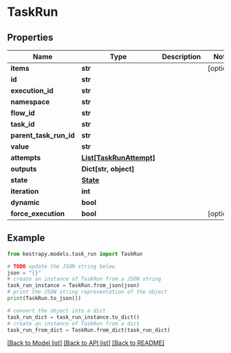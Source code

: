 # TaskRun


## Properties

Name | Type | Description | Notes
------------ | ------------- | ------------- | -------------
**items** | **str** |  | [optional] 
**id** | **str** |  | 
**execution_id** | **str** |  | 
**namespace** | **str** |  | 
**flow_id** | **str** |  | 
**task_id** | **str** |  | 
**parent_task_run_id** | **str** |  | 
**value** | **str** |  | 
**attempts** | [**List[TaskRunAttempt]**](TaskRunAttempt.md) |  | 
**outputs** | **Dict[str, object]** |  | 
**state** | [**State**](State.md) |  | 
**iteration** | **int** |  | 
**dynamic** | **bool** |  | 
**force_execution** | **bool** |  | [optional] 

## Example

```python
from kestrapy.models.task_run import TaskRun

# TODO update the JSON string below
json = "{}"
# create an instance of TaskRun from a JSON string
task_run_instance = TaskRun.from_json(json)
# print the JSON string representation of the object
print(TaskRun.to_json())

# convert the object into a dict
task_run_dict = task_run_instance.to_dict()
# create an instance of TaskRun from a dict
task_run_from_dict = TaskRun.from_dict(task_run_dict)
```
[[Back to Model list]](../README.md#documentation-for-models) [[Back to API list]](../README.md#documentation-for-api-endpoints) [[Back to README]](../README.md)


